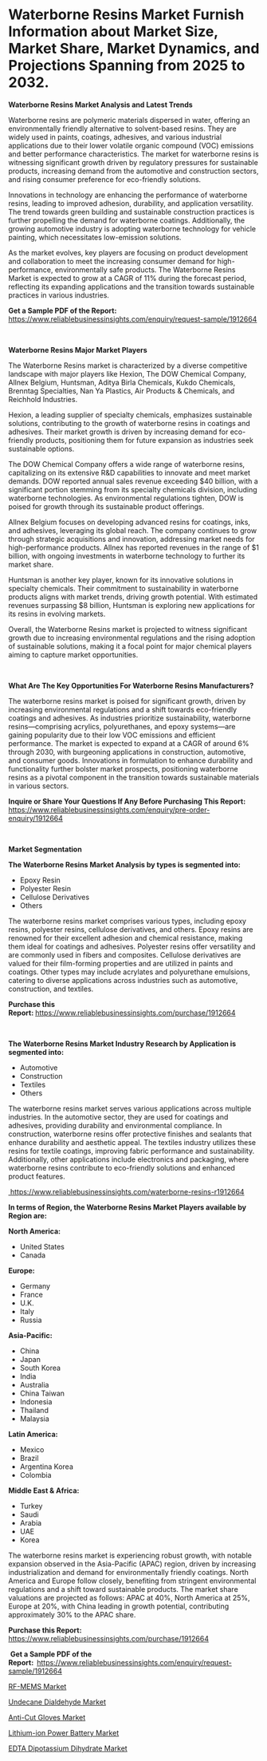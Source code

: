 <p><h1>Waterborne Resins Market Furnish Information about Market Size, Market Share, Market Dynamics, and Projections Spanning from 2025 to 2032.</h1></p><p><strong>Waterborne Resins Market Analysis and Latest Trends</strong></p>
<p><p>Waterborne resins are polymeric materials dispersed in water, offering an environmentally friendly alternative to solvent-based resins. They are widely used in paints, coatings, adhesives, and various industrial applications due to their lower volatile organic compound (VOC) emissions and better performance characteristics. The market for waterborne resins is witnessing significant growth driven by regulatory pressures for sustainable products, increasing demand from the automotive and construction sectors, and rising consumer preference for eco-friendly solutions.</p><p>Innovations in technology are enhancing the performance of waterborne resins, leading to improved adhesion, durability, and application versatility. The trend towards green building and sustainable construction practices is further propelling the demand for waterborne coatings. Additionally, the growing automotive industry is adopting waterborne technology for vehicle painting, which necessitates low-emission solutions.</p><p>As the market evolves, key players are focusing on product development and collaboration to meet the increasing consumer demand for high-performance, environmentally safe products. The Waterborne Resins Market is expected to grow at a CAGR of 11% during the forecast period, reflecting its expanding applications and the transition towards sustainable practices in various industries.</p></p>
<p><strong>Get a Sample PDF of the Report:&nbsp;</strong> <a href="https://www.reliablebusinessinsights.com/enquiry/request-sample/1912664?utm_campaign=2174&utm_medium=2&utm_source=Github&utm_content=ia&utm_term=31012025&utm_id=waterborne-resins">https://www.reliablebusinessinsights.com/enquiry/request-sample/1912664</a></p>
<p>&nbsp;</p>
<p><strong>Waterborne Resins Major Market Players</strong></p>
<p><p>The Waterborne Resins market is characterized by a diverse competitive landscape with major players like Hexion, The DOW Chemical Company, Allnex Belgium, Huntsman, Aditya Birla Chemicals, Kukdo Chemicals, Brenntag Specialties, Nan Ya Plastics, Air Products & Chemicals, and Reichhold Industries.</p><p>Hexion, a leading supplier of specialty chemicals, emphasizes sustainable solutions, contributing to the growth of waterborne resins in coatings and adhesives. Their market growth is driven by increasing demand for eco-friendly products, positioning them for future expansion as industries seek sustainable options.</p><p>The DOW Chemical Company offers a wide range of waterborne resins, capitalizing on its extensive R&D capabilities to innovate and meet market demands. DOW reported annual sales revenue exceeding $40 billion, with a significant portion stemming from its specialty chemicals division, including waterborne technologies. As environmental regulations tighten, DOW is poised for growth through its sustainable product offerings.</p><p>Allnex Belgium focuses on developing advanced resins for coatings, inks, and adhesives, leveraging its global reach. The company continues to grow through strategic acquisitions and innovation, addressing market needs for high-performance products. Allnex has reported revenues in the range of $1 billion, with ongoing investments in waterborne technology to further its market share.</p><p>Huntsman is another key player, known for its innovative solutions in specialty chemicals. Their commitment to sustainability in waterborne products aligns with market trends, driving growth potential. With estimated revenues surpassing $8 billion, Huntsman is exploring new applications for its resins in evolving markets.</p><p>Overall, the Waterborne Resins market is projected to witness significant growth due to increasing environmental regulations and the rising adoption of sustainable solutions, making it a focal point for major chemical players aiming to capture market opportunities.</p></p>
<p>&nbsp;</p>
<p><strong>What Are The Key Opportunities For Waterborne Resins Manufacturers?</strong></p>
<p><p>The waterborne resins market is poised for significant growth, driven by increasing environmental regulations and a shift towards eco-friendly coatings and adhesives. As industries prioritize sustainability, waterborne resins—comprising acrylics, polyurethanes, and epoxy systems—are gaining popularity due to their low VOC emissions and efficient performance. The market is expected to expand at a CAGR of around 6% through 2030, with burgeoning applications in construction, automotive, and consumer goods. Innovations in formulation to enhance durability and functionality further bolster market prospects, positioning waterborne resins as a pivotal component in the transition towards sustainable materials in various sectors.</p></p>
<p><strong>Inquire or Share Your Questions If Any Before Purchasing This Report:</strong> <a href="https://www.reliablebusinessinsights.com/enquiry/pre-order-enquiry/1912664?utm_campaign=2174&utm_medium=2&utm_source=Github&utm_content=ia&utm_term=31012025&utm_id=waterborne-resins">https://www.reliablebusinessinsights.com/enquiry/pre-order-enquiry/1912664</a></p>
<p>&nbsp;</p>
<p><strong>Market Segmentation</strong></p>
<p><strong>The Waterborne Resins Market Analysis by types is segmented into:</strong></p>
<p><ul><li>Epoxy Resin</li><li>Polyester Resin</li><li>Cellulose Derivatives</li><li>Others</li></ul></p>
<p><p>The waterborne resins market comprises various types, including epoxy resins, polyester resins, cellulose derivatives, and others. Epoxy resins are renowned for their excellent adhesion and chemical resistance, making them ideal for coatings and adhesives. Polyester resins offer versatility and are commonly used in fibers and composites. Cellulose derivatives are valued for their film-forming properties and are utilized in paints and coatings. Other types may include acrylates and polyurethane emulsions, catering to diverse applications across industries such as automotive, construction, and textiles.</p></p>
<p><strong>Purchase this Report:&nbsp;</strong><a href="https://www.reliablebusinessinsights.com/purchase/1912664?utm_campaign=2174&utm_medium=2&utm_source=Github&utm_content=ia&utm_term=31012025&utm_id=waterborne-resins">https://www.reliablebusinessinsights.com/purchase/1912664</a></p>
<p>&nbsp;</p>
<p><strong>The Waterborne Resins Market Industry Research by Application is segmented into:</strong></p>
<p><ul><li>Automotive</li><li>Construction</li><li>Textiles</li><li>Others</li></ul></p>
<p><p>The waterborne resins market serves various applications across multiple industries. In the automotive sector, they are used for coatings and adhesives, providing durability and environmental compliance. In construction, waterborne resins offer protective finishes and sealants that enhance durability and aesthetic appeal. The textiles industry utilizes these resins for textile coatings, improving fabric performance and sustainability. Additionally, other applications include electronics and packaging, where waterborne resins contribute to eco-friendly solutions and enhanced product features.</p></p>
<p><a href="https://www.reliablebusinessinsights.com/waterborne-resins-r1912664?utm_campaign=2174&utm_medium=2&utm_source=Github&utm_content=ia&utm_term=31012025&utm_id=waterborne-resins">&nbsp;https://www.reliablebusinessinsights.com/waterborne-resins-r1912664</a></p>
<p><strong>In terms of Region, the Waterborne Resins Market Players available by Region are:</strong></p>
<p>
    <p> <strong> North America: </strong>
        <ul>
            <li>United States</li>
            <li>Canada</li>
        </ul>
        </p> 
    <p> <strong> Europe: </strong>
        <ul>
            <li>Germany</li>
            <li>France</li>
            <li>U.K.</li>
            <li>Italy</li>
            <li>Russia</li>
        </ul>
        </p> 
    <p> <strong> Asia-Pacific: </strong>
        <ul>
            <li>China</li>
            <li>Japan</li>
            <li>South Korea</li>
            <li>India</li>
            <li>Australia</li>
            <li>China Taiwan</li>
            <li>Indonesia</li>
            <li>Thailand</li>
            <li>Malaysia</li>
        </ul>
        </p> 
    <p> <strong> Latin America: </strong>
        <ul>
            <li>Mexico</li>
            <li>Brazil</li>
            <li>Argentina Korea</li>
            <li>Colombia</li>
        </ul>
        </p> 
    <p> <strong> Middle East & Africa: </strong>
        <ul>
            <li>Turkey</li>
            <li>Saudi</li>
            <li>Arabia</li>
            <li>UAE</li>
            <li>Korea</li>
        </ul>
    </p>
    </p>
<p><p>The waterborne resins market is experiencing robust growth, with notable expansion observed in the Asia-Pacific (APAC) region, driven by increasing industrialization and demand for environmentally friendly coatings. North America and Europe follow closely, benefiting from stringent environmental regulations and a shift toward sustainable products. The market share valuations are projected as follows: APAC at 40%, North America at 25%, Europe at 20%, with China leading in growth potential, contributing approximately 30% to the APAC share.</p></p>
<p><strong>Purchase this Report: </strong><a href="https://www.reliablebusinessinsights.com/purchase/1912664?utm_campaign=2174&utm_medium=2&utm_source=Github&utm_content=ia&utm_term=31012025&utm_id=waterborne-resins">https://www.reliablebusinessinsights.com/purchase/1912664</a></p>
<p>&nbsp;<strong>Get a Sample PDF of the Report:&nbsp;&nbsp;</strong><a href="https://www.reliablebusinessinsights.com/enquiry/request-sample/1912664?utm_campaign=2174&utm_medium=2&utm_source=Github&utm_content=ia&utm_term=31012025&utm_id=waterborne-resins">https://www.reliablebusinessinsights.com/enquiry/request-sample/1912664</a></p>
<p><strong></strong></p>
<p><p><a href="https://www.linkedin.com/pulse/understanding-global-rf-mems-marketsgrowth-potential-acagrof-2rcmf?utm_campaign=2174&utm_medium=2&utm_source=Github&utm_content=ia&utm_term=31012025&utm_id=waterborne-resins">RF-MEMS Market</a></p><p><a href="https://www.linkedin.com/pulse/emerging-undecane-dialdehyde-market-opportunities-analysis-investors-bzakf?utm_campaign=2174&utm_medium=2&utm_source=Github&utm_content=ia&utm_term=31012025&utm_id=waterborne-resins">Undecane Dialdehyde Market</a></p><p><a href="https://www.linkedin.com/pulse/anti-cut-gloves-market-global-regional-analysis-focus-tr1nc?utm_campaign=2174&utm_medium=2&utm_source=Github&utm_content=ia&utm_term=31012025&utm_id=waterborne-resins">Anti-Cut Gloves Market</a></p><p><a href="https://www.linkedin.com/pulse/lithium-ion-power-battery-market-expansion-industry-dynamics-wzlyf?utm_campaign=2174&utm_medium=2&utm_source=Github&utm_content=ia&utm_term=31012025&utm_id=waterborne-resins">Lithium-ion Power Battery Market</a></p><p><a href="https://www.linkedin.com/pulse/edta-dipotassium-dihydrate-research-report-industry-development-q1gae?utm_campaign=2174&utm_medium=2&utm_source=Github&utm_content=ia&utm_term=31012025&utm_id=waterborne-resins">EDTA Dipotassium Dihydrate Market</a></p></p>